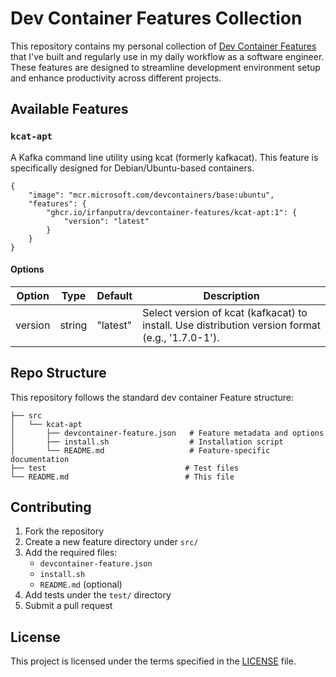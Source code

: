 # Dev Container Features Collection

This repository contains my personal collection of [Dev Container Features](https://containers.dev/implementors/features/) that I've built and regularly use in my daily workflow as a software engineer. These features are designed to streamline development environment setup and enhance productivity across different projects.

## Available Features

### `kcat-apt`

A Kafka command line utility using kcat (formerly kafkacat). This feature is specifically designed for Debian/Ubuntu-based containers.

```jsonc
{
    "image": "mcr.microsoft.com/devcontainers/base:ubuntu",
    "features": {
        "ghcr.io/irfanputra/devcontainer-features/kcat-apt:1": {
            "version": "latest"
        }
    }
}
```

#### Options

| Option | Type | Default | Description |
|--------|------|---------|-------------|
| version | string | "latest" | Select version of kcat (kafkacat) to install. Use distribution version format (e.g., '1.7.0-1'). |

## Repo Structure

This repository follows the standard dev container Feature structure:

```
├── src
│   └── kcat-apt
│       ├── devcontainer-feature.json   # Feature metadata and options
│       ├── install.sh                  # Installation script
│       └── README.md                   # Feature-specific documentation
├── test                               # Test files
└── README.md                          # This file
```

## Contributing

1. Fork the repository
2. Create a new feature directory under `src/`
3. Add the required files:
   - `devcontainer-feature.json`
   - `install.sh`
   - `README.md` (optional)
4. Add tests under the `test/` directory
5. Submit a pull request

## License

This project is licensed under the terms specified in the [LICENSE](LICENSE) file.
